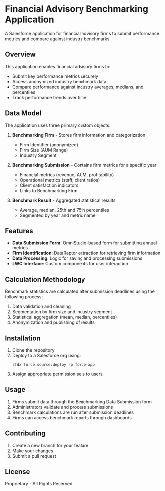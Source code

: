 # Financial Advisory Benchmarking Application

A Salesforce application for financial advisory firms to submit performance metrics and compare against industry benchmarks.

## Overview

This application enables financial advisory firms to:
- Submit key performance metrics securely
- Access anonymized industry benchmark data
- Compare performance against industry averages, medians, and percentiles
- Track performance trends over time

## Data Model

The application uses three primary custom objects:

1. **Benchmarking Firm** - Stores firm information and categorization
   - Firm Identifier (anonymized)
   - Firm Size (AUM Range)
   - Industry Segment

2. **Benchmarking Submission** - Contains firm metrics for a specific year
   - Financial metrics (revenue, AUM, profitability)
   - Operational metrics (staff, client ratios)
   - Client satisfaction indicators
   - Links to Benchmarking Firm

3. **Benchmark Result** - Aggregated statistical results
   - Average, median, 25th and 75th percentiles
   - Segmented by year and metric name

## Features

- **Data Submission Form**: OmniStudio-based form for submitting annual metrics
- **Firm Identification**: DataRaptor extraction for retrieving firm information
- **Data Processing**: Logic for saving and processing submissions
- **LWC Interface**: Custom components for user interaction

## Calculation Methodology

Benchmark statistics are calculated after submission deadlines using the following process:
1. Data validation and cleaning
2. Segmentation by firm size and industry segment
3. Statistical aggregation (mean, median, percentiles)
4. Anonymization and publishing of results

## Installation

1. Clone the repository
2. Deploy to a Salesforce org using:
   ```
   sfdx force:source:deploy -p force-app
   ```
3. Assign appropriate permission sets to users

## Usage

1. Firms submit data through the Benchmarking Data Submission form
2. Administrators validate and process submissions
3. Benchmark calculations are run after submission deadlines
4. Firms can access benchmark reports through dashboards

## Contributing

1. Create a new branch for your feature
2. Make your changes
3. Submit a pull request

## License

Proprietary - All Rights Reserved